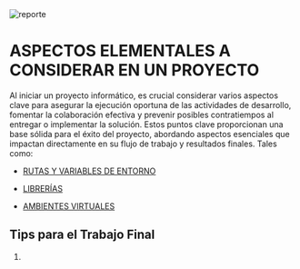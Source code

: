 
<img src="https://i.postimg.cc/cCjTSn8r/ss-cumf.png" alt="reporte" border="0"/>



# **ASPECTOS ELEMENTALES A CONSIDERAR EN UN PROYECTO**

Al iniciar un proyecto informático, es crucial considerar varios aspectos clave para asegurar la ejecución oportuna de las actividades de desarrollo, fomentar la colaboración efectiva y prevenir posibles contratiempos al entregar o implementar la solución. Estos puntos clave proporcionan una base sólida para el éxito del proyecto, abordando aspectos esenciales que impactan directamente en su flujo de trabajo y resultados finales. Tales como:



* [RUTAS Y VARIABLES DE ENTORNO](https://github.com/codingupmyfuture/bootcamplinuxpython/blob/main/contenido.curso/003.recursos/LVL-4LVL4.02.dependencias.ambientes.virtuales/001.RUTAS.ENVARIABLES.md?plain=1)

* [LIBRERÍAS](https://github.com/codingupmyfuture/bootcamplinuxpython/blob/main/contenido.curso/003.recursos/LVL4.02.dependencias.ambientes.virtuales/002.LIBRERIAS.md?plain=1)

* [AMBIENTES VIRTUALES](https://github.com/codingupmyfuture/bootcamplinuxpython/blob/main/contenido.curso/003.recursos/LVL4.02.dependencias.ambientes.virtuales/003.AMBIENTES.VIRTUALES.md?plain=1)

## Tips para el Trabajo Final

1. 
